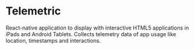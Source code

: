 # Telemetric

React-native application to display with interactive HTML5 applications in iPads and Android Tablets. Collects telemetry data of app usage like location, timestamps and interactions.


